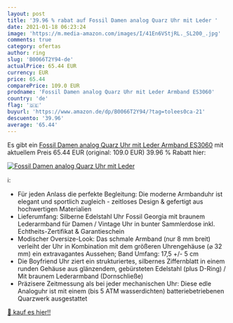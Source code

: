 ```yaml
---
layout: post
title: '39.96 % rabat auf Fossil Damen analog Quarz Uhr mit Leder '
date: 2021-01-18 06:23:24
image: 'https://m.media-amazon.com/images/I/41En6VStjRL._SL200_.jpg'
comments: true
category: ofertas
author: ring
slug: 'B0066T2Y94-de'
actualPrice: 65.44 EUR
currency: EUR
price: 65.44
comparePrice: 109.0 EUR
prodname: 'Fossil Damen analog Quarz Uhr mit Leder Armband ES3060'
country: 'de'
flag: '🇩🇪'
buyurl: 'https://www.amazon.de/dp/B0066T2Y94/?tag=tolees0ca-21'
descuento: '39.96'
average: '65.44'
---
```


Es gibt ein [Fossil Damen analog Quarz Uhr mit Leder Armband ES3060](https://www.amazon.de/dp/B0066T2Y94/?tag=tolees0ca-21) mit aktuellem Preis 65.44 EUR (original: 109.0 EUR) 39.96 % Rabatt hier:

[![Fossil Damen analog Quarz Uhr mit Leder ](https://m.media-amazon.com/images/I/41En6VStjRL._SL200_.jpg)](https://www.amazon.de/dp/B0066T2Y94/?tag=tolees0ca-21)

ℹ️:

- Für jeden Anlass die perfekte Begleitung: Die moderne Armbanduhr ist elegant und sportlich zugleich - zeitloses Design & gefertigt aus hochwertigen Materialien
- Lieferumfang: Silberne Edelstahl Uhr Fossil Georgia mit braunem Lederarmband für Damen / Vintage Uhr in bunter Sammlerdose inkl. Echtheits-Zertifikat & Garantieschein
- Modischer Oversize-Look: Das schmale Armband (nur 8 mm breit) verleiht der Uhr in Kombination mit dem größeren Uhrengehäuse (⌀ 32 mm) ein extravagantes Aussehen; Band Umfang: 17,5 +/- 5 cm
- Die Boyfriend Uhr ziert ein strukturiertes, silbernes Ziffernblatt in einem runden Gehäuse aus glänzendem, gebürsteten Edelstahl (plus D-Ring) / Mit braunem Lederarmband (Dornschließe)
- Präzisere Zeitmessung als bei jeder mechanischen Uhr: Diese edle Analoguhr ist mit einem (bis 5 ATM wasserdichten) batteriebetriebenen Quarzwerk ausgestattet

[🛒 kauf es hier!!](https://www.amazon.de/dp/B0066T2Y94/?tag=tolees0ca-21)
